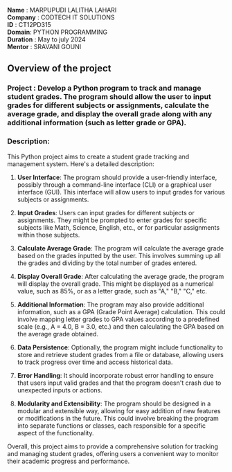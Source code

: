 **Name** : MARPUPUDI LALITHA LAHARI                                                                                                                                                                                  
**Company** : CODTECH IT SOLUTIONS                                                                                                                                                                                   
**ID** : CT12PD315                                                                                                                                                                                                   
**Domain**: PYTHON PROGRAMMING                                                                                                                                                                                       
**Duration** : May to july 2024                                                                                                                                                                                      
**Mentor** : SRAVANI GOUNI                                                                                                                                                                                           


## Overview of the project


### Project : Develop a Python program to track and manage student grades. The program should allow the user to input grades for different subjects or assignments, calculate the average grade, and display the overall grade along with any additional information (such as letter grade or GPA).
### Description:
This Python project aims to create a student grade tracking and management system. Here's a detailed description:

1. **User Interface**: The program should provide a user-friendly interface, possibly through a command-line interface (CLI) or a graphical user interface (GUI). This interface will allow users to input grades for various subjects or assignments.

2. **Input Grades**: Users can input grades for different subjects or assignments. They might be prompted to enter grades for specific subjects like Math, Science, English, etc., or for particular assignments within those subjects.

3. **Calculate Average Grade**: The program will calculate the average grade based on the grades inputted by the user. This involves summing up all the grades and dividing by the total number of grades entered.

4. **Display Overall Grade**: After calculating the average grade, the program will display the overall grade. This might be displayed as a numerical value, such as 85%, or as a letter grade, such as "A," "B," "C," etc. 

5. **Additional Information**: The program may also provide additional information, such as a GPA (Grade Point Average) calculation. This could involve mapping letter grades to GPA values according to a predefined scale (e.g., A = 4.0, B = 3.0, etc.) and then calculating the GPA based on the average grade obtained.

6. **Data Persistence**: Optionally, the program might include functionality to store and retrieve student grades from a file or database, allowing users to track progress over time and access historical data.

7. **Error Handling**: It should incorporate robust error handling to ensure that users input valid grades and that the program doesn't crash due to unexpected inputs or actions.

8. **Modularity and Extensibility**: The program should be designed in a modular and extensible way, allowing for easy addition of new features or modifications in the future. This could involve breaking the program into separate functions or classes, each responsible for a specific aspect of the functionality.

Overall, this project aims to provide a comprehensive solution for tracking and managing student grades, offering users a convenient way to monitor their academic progress and performance.
